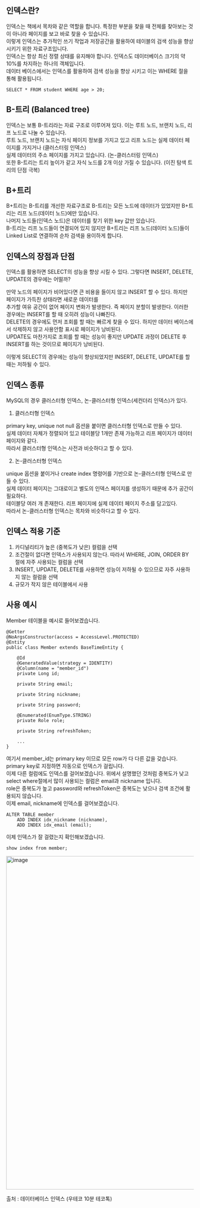 ## 인덱스란?

인덱스는 책에서 목차와 같은 역할을 합니다. 특정한 부분을 찾을 때 전체를 찾아보는 것이 아니라 페이지를 보고 바로 찾을 수 있습니다.         
이렇게 인덱스는 추가적인 쓰기 작업과 저장공간을 활용하여 테이블의 검색 성능을 향상시키기 위한 자료구조입니다.              
인덱스는 항상 최신 정렬 상태를 유지해야 합니다. 인덱스도 데이터베이스 크기의 약 10%를 차지하는 하나의 객체입니다.       
데이터 베이스에서는 인덱스를 활용하여 검색 성능을 향상 시키고 이는 WHERE 절을 통해 활용됩니다.        
 
```
SELECT * FROM student WHERE age > 20;  
```

## B-트리 (Balanced tree)

인덱스는 보통 B-트리라는 자료 구조로 이루어져 있다. 이는 루트 노드, 브랜치 노드, 리프 노드로 나눌 수 있습니다.    
루트 노드, 브랜치 노드는 자식 페이지 정보를 가지고 있고 리프 노드는 실제 데이터 페이지를 가지거나 (클러스터링 인덱스)       
실제 데이터의 주소 페이지를 가지고 있습니다. (논-클러스터링 인덱스)        
또한 B-트리는 트리 높이가 같고 자식 노드를 2개 이상 가질 수 있습니다. (이진 탐색 트리의 단점 극복)      

## B+트리   

B+트리는 B-트리를 개선한 자료구조로 B-트리는 모든 노드에 데이터가 있었지만 B+트리는 리프 노드(데이터 노드)에만 있습니다.      
나머지 노드들(인덱스 노드)은 데이터를 찾기 위한 key 값만 있습니다.      
B-트리는 리프 노드들이 연결되어 있지 않지만 B+트리는 리프 노드(데이터 노드)들이 Linked List로 연결하여 순차 검색을 용이하게 합니다.     

## 인덱스의 장점과 단점

인덱스를 활용하면 SELECT의 성능을 향상 시킬 수 있다. 그렇다면 INSERT, DELETE, UPDATE의 경우에는 어떨까?    

만약 노드의 페이지가 비어있다면 큰 비용을 들이지 않고 INSERT 할 수 있다. 하지만 페이지가 가득찬 상태라면 새로운 데이터를    
추가할 여유 공간이 없어 페이지 변화가 발생한다. 즉 페이지 분할이 발생한다. 이러한 경우에는 INSERT를 할 때 오히려 성능이 나빠진다.  
DELETE의 경우에도 먼저 조회를 할 때는 빠르게 찾을 수 있다. 하지만 데이터 베이스에서 삭제하지 않고 사용안함 표시로 페이지가 낭비된다.  
UPDATE도 마찬가지로 조회를 할 때는 성능이 좋지만 UPDATE 과정이 DELETE 후 INSERT를 하는 것이므로 페이지가 낭비된다.  

이렇게 SELECT의 경우에는 성능이 향상되었지만 INSERT, DELETE, UPDATE를 할 때는 저하될 수 있다.  

## 인덱스 종류

MySQL의 경우 클러스터형 인덱스, 논-클러스터형 인덱스(세컨더리 인덱스)가 있다.   

1. 클러스터형 인덱스

primary key, unique not null 옵션을 붙이면 클러스터형 인덱스로 만들 수 있다.  
실제 데이터 자체가 정렬되어 있고 테이블당 1개만 존재 가능하고 리프 페이지가 데이터 페이지와 같다.  
따라서 클러스터형 인덱스는 사전과 비슷하다고 할 수 있다.   

2. 논-클러스터형 인덱스   

unique 옵션을 붙이거나 create index 명령어를 기반으로 논-클러스터형 인덱스로 만들 수 있다.   
실제 데이터 페이지는 그대로이고 별도의 인덱스 페이지를 생성하기 때문에 추가 공간이 필요하다.  
테이블당 여러 개 존재한다. 리프 페이지에 실제 데이터 페이지 주소를 담고있다.   
따라서 논-클러스터형 인덱스는 목차와 비슷하다고 할 수 있다.  

## 인덱스 적용 기준

1. 카디널리티가 높은 (중복도가 낮은) 컬럼을 선택  
2. 조건절이 없다면 인덱스가 사용되지 않는다. 따라서 WHERE, JOIN, ORDER BY 절에 자주 사용되는 컬럼을 선택
3. INSERT, UPDATE, DELETE를 사용하면 성능이 저하될 수 있으므로 자주 사용하지 않는 컬럼을 선택  
4. 규모가 작지 않은 테이블에서 사용

## 사용 예시

Member 테이블을 예시로 들어보겠습니다.    
```
@Getter
@NoArgsConstructor(access = AccessLevel.PROTECTED)
@Entity
public class Member extends BaseTimeEntity {

    @Id
    @GeneratedValue(strategy = IDENTITY)
    @Column(name = "member_id")
    private Long id;

    private String email;

    private String nickname;

    private String password;

    @Enumerated(EnumType.STRING)
    private Role role;

    private String refreshToken;
    
    ...
}
```
여기서 member_id는 primary key 이므로 모든 row가 다 다른 값을 갖습니다. primary key로 지정하면 자동으로 인덱스가 걸립니다.   
이제 다른 컬럼에도 인덱스를 걸어보겠습니다. 위에서 설명했던 것처럼 중복도가 낮고 select where절에서 많이 사용되는 컬럼은 email과 nickname 입니다.     
role은 중복도가 높고 password와 refreshToken은 중복도는 낮으나 검색 조건에 활용되지 않습니다.      
이제 email, nickname에 인덱스를 걸어보겠습니다.      

```
ALTER TABLE member
    ADD INDEX idx_nickname (nickname),
    ADD INDEX idx_email (email);
```

이제 인덱스가 잘 걸렸는지 확인해보겠습니다.    
```
show index from member;
```

<img width="894" alt="image" src="https://github.com/320Hwany/TIL/assets/84896838/72140549-302c-4fbe-92e9-8a2dd626bd34">         

출처 : 데이터베이스 인덱스 (우테코 10분 테코톡)

